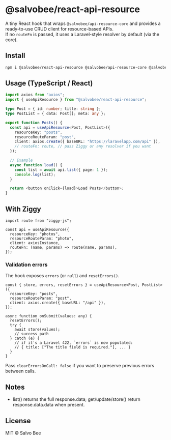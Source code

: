 # @salvobee/react-api-resource

A tiny React hook that wraps `@salvobee/api-resource-core` and provides a ready-to-use CRUD client for resource-based APIs.  
If no `routeFn` is passed, it uses a Laravel-style resolver by default (via the core).

## Install

```bash
npm i @salvobee/react-api-resource @salvobee/api-resource-core @salvobee/laravel-resource-route axios react
```

## Usage (TypeScript / React)
```typescript jsx
import axios from "axios";
import { useApiResource } from "@salvobee/react-api-resource";

type Post = { id: number; title: string };
type PostList = { data: Post[]; meta: any };

export function Posts() {
  const api = useApiResource<Post, PostList>({
    resourceKey: "posts",
    resourceRouteParam: "post",
    client: axios.create({ baseURL: "https://laravelapp.com/api" }),
    // routeFn: route, // pass Ziggy or any resolver if you want
  });

  // Example
  async function load() {
    const list = await api.list({ page: 1 });
    console.log(list);
  }

  return <button onClick={load}>Load Posts</button>;
}
```

## With Ziggy
```tsx
import route from "ziggy-js";

const api = useApiResource({
  resourceKey: "photos",
  resourceRouteParam: "photo",
  client: axiosInstance,
  routeFn: (name, params) => route(name, params),
});
```

### Validation errors

The hook exposes `errors` (or `null`) and `resetErrors()`.

```tsx
const { store, errors, resetErrors } = useApiResource<Post, PostList>({
  resourceKey: "posts",
  resourceRouteParam: "post",
  client: axios.create({ baseURL: "/api" }),
});

async function onSubmit(values: any) {
  resetErrors();
  try {
    await store(values);
    // success path
  } catch (e) {
    // if it's a Laravel 422, `errors` is now populated:
    // { title: ["The title field is required."], ... }
  }
}
```

Pass `clearErrorsOnCall: false` if you want to preserve previous errors between calls.

## Notes
* list() returns the full response.data; get/update/store() return response.data.data when present.

## License

MIT © Salvo Bee